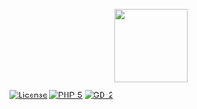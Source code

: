 <p align="center">
    <a href="https://github.com/leonardwu/Simple-Shields">
        <img src="https://cdn.jsdelivr.net/gh/leonardwu/Simple-Shields@master/SimpleShields-logo.svg" height="130">
    </a>
</p>

[![License](https://img.shields.io/badge/License-Apache%202-blue.svg)](#)
[![PHP-5](https://img.shields.io/badge/PHP-5.6+-lightgrey.svg)](#)
[![GD-2](https://img.shields.io/badge/GD-2-lightgrey.svg)](#)
